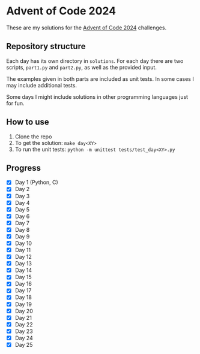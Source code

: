 # Advent of Code 2024

These are my solutions for the [Advent of Code 2024](https://adventofcode.com/2024) challenges.

## Repository structure

Each day has its own directory in `solutions`. For each day there are two scripts, `part1.py` and `part2.py`, as well as the provided input.

The examples given in both parts are included as unit tests. In some cases I may include additional tests.

Some days I might include solutions in other programming languages just for fun.

## How to use

1. Clone the repo
2. To get the solution: `make day<XY>`
3. To run the unit tests: `python -m unittest tests/test_day<XY>.py`

## Progress

- [x] Day 1 (Python, C)
- [x] Day 2
- [x] Day 3
- [x] Day 4
- [x] Day 5
- [x] Day 6
- [x] Day 7
- [x] Day 8
- [x] Day 9
- [x] Day 10
- [x] Day 11
- [x] Day 12
- [x] Day 13
- [x] Day 14
- [x] Day 15
- [x] Day 16
- [x] Day 17
- [x] Day 18
- [x] Day 19
- [x] Day 20
- [x] Day 21
- [x] Day 22
- [x] Day 23
- [x] Day 24
- [x] Day 25
